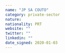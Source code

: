 ```yaml
---
name: "JP SA COUTO"
category: private-sector
nature:
nationality: PRT
website: ""
twitter: ""
linkedin: ""
date_signed: 2020-01-03
---
```


